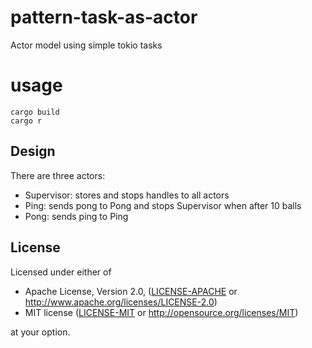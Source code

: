 # pattern-task-as-actor
Actor model using simple tokio tasks

# usage

```
cargo build
cargo r
```

## Design

There are three actors:
- Supervisor: stores and stops handles to all actors
- Ping: sends pong to Pong and stops Supervisor when after 10 balls
- Pong: sends ping to Ping

## License

Licensed under either of

- Apache License, Version 2.0, ([LICENSE-APACHE](LICENSE-APACHE) or http://www.apache.org/licenses/LICENSE-2.0)
- MIT license ([LICENSE-MIT](LICENSE-MIT) or http://opensource.org/licenses/MIT)

at your option.
